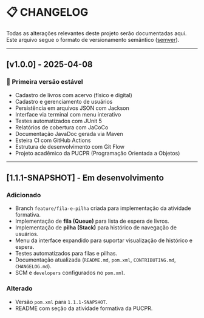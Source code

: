 # 📋 CHANGELOG

Todas as alterações relevantes deste projeto serão documentadas aqui.  
Este arquivo segue o formato de versionamento semântico ([semver](https://semver.org/lang/pt-BR/)).

---

## [v1.0.0] - 2025-04-08
### 🚀 Primeira versão estável
- Cadastro de livros com acervo (físico e digital)
- Cadastro e gerenciamento de usuários
- Persistência em arquivos JSON com Jackson
- Interface via terminal com menu interativo
- Testes automatizados com JUnit 5
- Relatórios de cobertura com JaCoCo
- Documentação JavaDoc gerada via Maven
- Esteira CI com GitHub Actions
- Estrutura de desenvolvimento com Git Flow
- Projeto acadêmico da PUCPR (Programação Orientada a Objetos)

---

## [1.1.1-SNAPSHOT] - Em desenvolvimento
### Adicionado
- Branch `feature/fila-e-pilha` criada para implementação da atividade formativa.
- Implementação de **fila (Queue)** para lista de espera de livros.
- Implementação de **pilha (Stack)** para histórico de navegação de usuários.
- Menu da interface expandido para suportar visualização de histórico e espera.
- Testes automatizados para filas e pilhas.
- Documentação atualizada (`README.md`, `pom.xml`, `CONTRIBUTING.md`, `CHANGELOG.md`).
- SCM e `developers` configurados no `pom.xml`.

### Alterado
- Versão `pom.xml` para `1.1.1-SNAPSHOT`.
- README com seção da atividade formativa da PUCPR.
